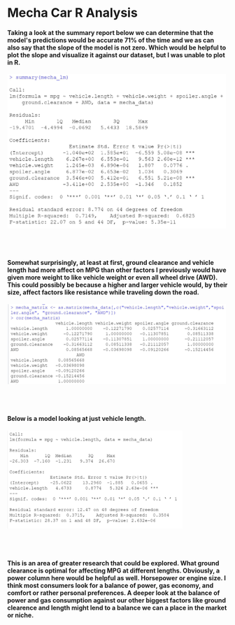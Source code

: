 # Mecha Car R Analysis


#### Taking a look at the summary report below we can determine that the model's predictions would be accurate 71% of the time and  we as can also say that the slope of the model is not zero. Which would be helpful to plot the slope and visualize it against our dataset, but I was unable to plot in R. 

<img align="center" width="500" src="https://github.com/StephGerron/R_Analysis/blob/master/Pics/Summary_Mecha_lm.JPG"><br/> 
<br/>
<br/>
<br/>
#### Somewhat surprisingly, at least at first, ground clearance and vehicle length had more affect on MPG than other factors I previously would have given more weight to like vehicle weight or even all wheel drive (AWD). This could possibly be because a higher and larger vehicle would, by their size, affect factors like resistance while traveling down the road. 

<img align="center" width="500" src="https://github.com/StephGerron/R_Analysis/blob/master/Pics/Matrix_Mecha.JPG"><br/>
<br/>
<br/>
<br/>
#### Below is a model looking at just vehicle length. 

<img align="center" width="400" src="https://github.com/StephGerron/R_Analysis/blob/master/Pics/Length_Summary.JPG"><br/> 
<br/>
<br/>
<br/>
#### This is an area of greater research that could be explored. What ground clearance is optimal for affecting MPG at different lengths. Obviously, a power column here would be helpful as well. Horsepower or engine size. I think most consumers look for a balance of power, gas economy, and comfort or rather personal preferences. A deeper look at the balance of power and gas consumption against our other biggest factors like ground clearence and length might lend to a balance we can a place in the market or niche. 
